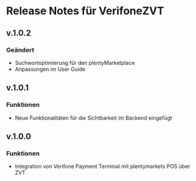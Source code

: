 # Release Notes für VerifoneZVT

## v.1.0.2

### Geändert

- Suchwortoptimierung für den plentyMarketplace
- Anpassungen im User Guide

## v.1.0.1

### Funktionen

- Neue Funktionalitäten für die Sichtbarkeit im Backend eingefügt

## v.1.0.0

### Funktionen

- Integration von Verifone Payment Terminal mit plentymarkets POS über ZVT
